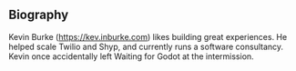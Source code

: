 ## Biography

Kevin Burke (https://kev.inburke.com) likes building great experiences. He
helped scale Twilio and Shyp, and currently runs a software consultancy. Kevin
once accidentally left Waiting for Godot at the intermission.

